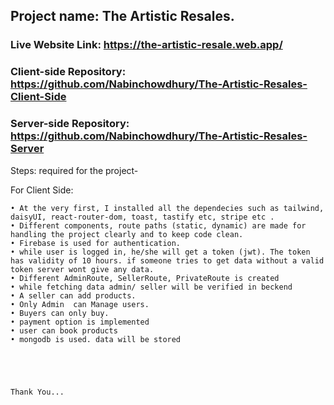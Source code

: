 ## Project name: The Artistic Resales.

### Live Website Link: https://the-artistic-resale.web.app/


### Client-side Repository: https://github.com/Nabinchowdhury/The-Artistic-Resales-Client-Side

### Server-side Repository: https://github.com/Nabinchowdhury/The-Artistic-Resales-Server


Steps: required for the project-

For Client Side:

    • At the very first, I installed all the dependecies such as tailwind, daisyUI, react-router-dom, toast, tastify etc, stripe etc .
    • Different components, route paths (static, dynamic) are made for handling the project clearly and to keep code clean.
    • Firebase is used for authentication.
    • while user is logged in, he/she will get a token (jwt). The token has validity of 10 hours. if someone tries to get data without a valid token server wont give any data.
    • Different AdminRoute, SellerRoute, PrivateRoute is created
    • while fetching data admin/ seller will be verified in beckend
    • A seller can add products.
    • Only Admin  can Manage users.
    • Buyers can only buy.
    • payment option is implemented    
    • user can book products
    • mongodb is used. data will be stored
    



    
    Thank You... 

